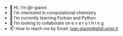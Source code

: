 - 👋 Hi, I’m @i-gianni
- 👀 I’m interested in computational chemistry
- 🌱 I’m currently learning Fortran and Python
- 💞️ I’m looking to collaborate on  e v e r y t h i n g
- 📫 How to reach me by Email: ivan.gianni@phd.unipi.it

<!---
i-gianni/i-gianni is a ✨ special ✨ repository because its `README.md` (this file) appears on your GitHub profile.
You can click the Preview link to take a look at your changes.
--->

